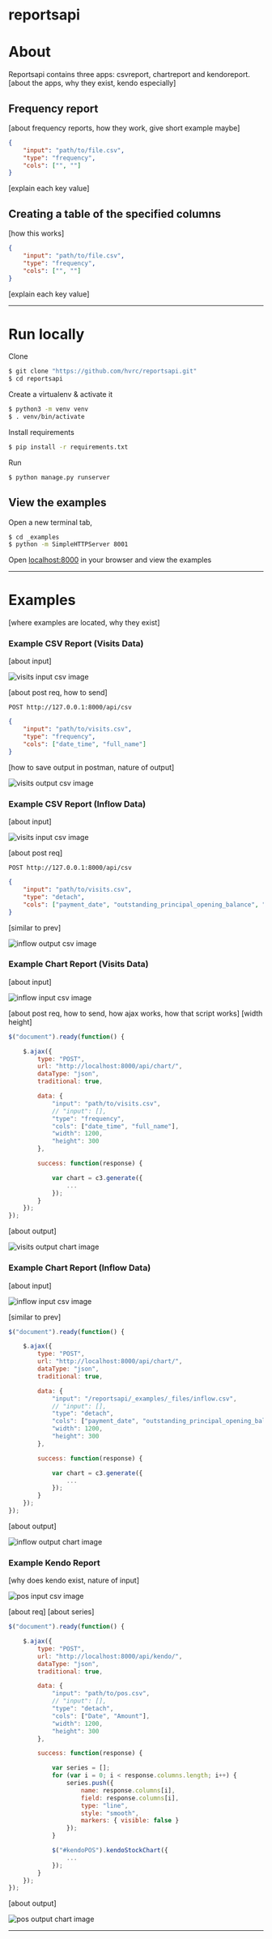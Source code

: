 # reportsapi

# About
Reportsapi contains three apps: csvreport, chartreport and kendoreport.
[about the apps, why they exist, kendo especially]

## Frequency report

[about frequency reports, how they work, give short example maybe]

```json
{
	"input": "path/to/file.csv",
	"type": "frequency",
	"cols": ["", ""]
}
```

[explain each key value]

## Creating a table of the specified columns

[how this works]

```json
{
	"input": "path/to/file.csv",
	"type": "frequency",
	"cols": ["", ""]
}
```

[explain each key value]

---
# Run locally

Clone
```bash
$ git clone "https://github.com/hvrc/reportsapi.git"
$ cd reportsapi
```

Create a virtualenv & activate it
```bash
$ python3 -m venv venv
$ . venv/bin/activate
```

Install requirements
```bash
$ pip install -r requirements.txt
```

Run
```bash
$ python manage.py runserver
```

## View the examples

Open a new terminal tab,
```bash
$ cd _examples
$ python -m SimpleHTTPServer 8001
```

Open [localhost:8000](http://127.0.0.1:8000) in your browser and view the examples

---
# Examples
[where examples are located, why they exist]

### Example CSV Report (Visits Data)

[about input]

![visits input csv image]("")

[about post req, how to send]

```
POST http://127.0.0.1:8000/api/csv
```
```json
{
	"input": "path/to/visits.csv",
	"type": "frequency",
	"cols": ["date_time", "full_name"]
}
```
[how to save output in postman, nature of output]

![visits output csv image]("")

### Example CSV Report (Inflow Data)

[about input]

![visits input csv image]("")

[about post req]

```
POST http://127.0.0.1:8000/api/csv
```
```json
{
	"input": "path/to/visits.csv",
	"type": "detach",
	"cols": ["payment_date", "outstanding_principal_opening_balance", "outstanding_principal_closing_balance"]
}
```
[similar to prev]

![inflow output csv image]("")

### Example Chart Report (Visits Data)

[about input]

![inflow input csv image]("")

[about post req, how to send, how ajax works, how that script works]
[width height]

```javascript
$("document").ready(function() {

    $.ajax({
        type: "POST",
        url: "http://localhost:8000/api/chart/",
        dataType: "json",
        traditional: true,

        data: {
            "input": "path/to/visits.csv",
            // "input": [],
            "type": "frequency",
            "cols": ["date_time", "full_name"],
            "width": 1200,
            "height": 300
        },

        success: function(response) {

            var chart = c3.generate({
                ...
            });
        }
    });
});

```
[about output]

![visits output chart image]("")

### Example Chart Report (Inflow Data)

[about input]

![inflow input csv image]("")

[similar to prev]

```javascript
$("document").ready(function() {

    $.ajax({
        type: "POST",
        url: "http://localhost:8000/api/chart/",
        dataType: "json",
        traditional: true,

        data: {
            "input": "/reportsapi/_examples/_files/inflow.csv",
            // "input": [],
            "type": "detach",
            "cols": ["payment_date", "outstanding_principal_opening_balance", "outstanding_principal_closing_balance"],
            "width": 1200,
            "height": 300
        },

        success: function(response) {

            var chart = c3.generate({
                ...
            });
        }
    });
});
```

[about output]

![inflow output chart image]("")

### Example Kendo Report

[why does kendo exist, nature of input]

![pos input csv image]("")

[about req]
[about series]

```javascript
$("document").ready(function() {

    $.ajax({
        type: "POST",
        url: "http://localhost:8000/api/kendo/",
        dataType: "json",
        traditional: true,

        data: {
            "input": "path/to/pos.csv",
            // "input": [],
            "type": "detach",
            "cols": ["Date", "Amount"],
            "width": 1200,
            "height": 300
        },

        success: function(response) {

            var series = [];
            for (var i = 0; i < response.columns.length; i++) {
                series.push({
                    name: response.columns[i],
                    field: response.columns[i],
                    type: "line",
                    style: "smooth",
                    markers: { visible: false }
                });
            }

            $("#kendoPOS").kendoStockChart({
                ...
            });
        }
    });
});

```

[about output]

![pos output chart image]("")

---
